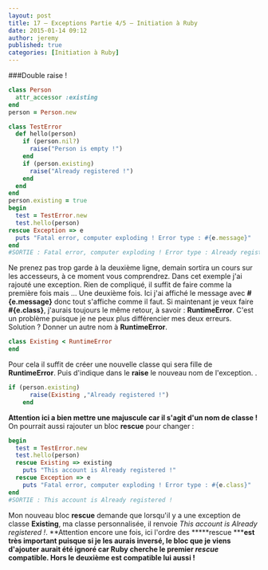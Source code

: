 ```yaml
---
layout: post
title: 17 – Exceptions Partie 4/5 – Initiation à Ruby
date: 2015-01-14 09:12
author: jeremy
published: true
categories: [Initiation à Ruby]
---
```

###Double raise !




```ruby
class Person
  attr_accessor :existing
end
person = Person.new

class TestError
  def hello(person)
    if (person.nil?)
      raise("Person is empty !")
    end
    if (person.existing)
      raise("Already registered !")
    end
  end
end
person.existing = true
begin
  test = TestError.new
  test.hello(person)
rescue Exception => e
  puts "Fatal error, computer exploding ! Error type : #{e.message}"
end
#SORTIE : Fatal error, computer exploding ! Error type : Already registered !
```
<!--break-->

Ne prenez pas trop garde à la deuxième ligne, demain sortira un cours sur les accesseurs, à ce moment vous comprendrez.
Dans cet exemple j'ai rajouté une exception. Rien de compliqué, il suffit de faire comme la première fois mais ... Une deuxième fois. Ici j'ai affiché le message avec **#{e.message}** donc tout s'affiche comme il faut. Si maintenant je veux faire **#{e.class}**, j'aurais toujours le même retour, à savoir : **RuntimeError**. C'est un problème puisque je ne peux plus différencier mes deux erreurs. Solution ?
Donner un autre nom à **RuntimeError**.


```ruby
class Existing < RuntimeError
end
```

Pour cela il suffit de créer une nouvelle classe qui sera fille de **RuntimeError**.
Puis d'indique dans le **raise** le nouveau nom de l'exception.
.

```ruby
if (person.existing)
      raise(Existing ,"Already registered !")
    end
```

**Attention ici a bien mettre une majuscule car il s'agit d'un nom de classe !**
On pourrait aussi rajouter un bloc **rescue** pour changer :


```ruby
begin
  test = TestError.new
  test.hello(person)
  rescue Existing => existing
    puts "This account is Already registered !"
  rescue Exception => e
    puts "Fatal error, computer exploding ! Error type : #{e.class}"
end
#SORTIE : This account is Already registered !
```

Mon nouveau bloc **rescue** demande que lorsqu'il y a une exception de classe **Existing**, ma classe personnalisée, il renvoie *This account is Already registered !*.
**Attention encore une fois, ici l'ordre des *****rescue *****est très important puisque si je les aurais inversé, le bloc que je viens d'ajouter aurait été ignoré car Ruby cherche le premier *****rescue***** compatible. Hors le deuxième est compatible lui aussi !**
